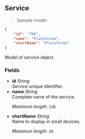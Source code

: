
## Service

> Sample model:

```json
{
    "id": "7b6",
    "name": "Plataforma",
    "shortName": "Plataforma"
}
```

Model of service object.

### Fields

* **id** *String* <br>Service unique identifier.
* **name** *String* <br>Complete name of the service. <p>*Maximum length*: <code>120</code></p>
* **shortName** *String* <br>Name to display in small devices. <p>*Maximum length*: <code>20</code></p>

